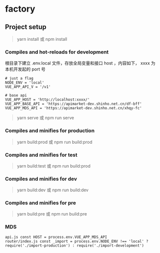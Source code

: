 # factory

## Project setup

> yarn install 或 npm install

### Compiles and hot-reloads for development

根目录下建立 .env.local 文件，存放全局变量和接口 host ，内容如下， xxxx 为本机开发起的 port 号

```
# just a flag
NODE_ENV = 'local'
VUE_APP_API_V = '/v1'

# base api
VUE_APP_HOST = 'http://localhost:xxxx/'
VUE_APP_BASE_API = 'https://apimarket-dev.shinho.net.cn/df-bff'
VUE_APP_MDS_API = 'https://apimarket-dev.shinho.net.cn/xhqy-fc'

```

> yarn serve 或 npm run serve

### Compiles and minifies for production

> yarn build:prod 或 npm run build:prod

### Compiles and minifies for test

> yarn build:test 或 npm run build:prod

### Compiles and minifies for dev

> yarn build:dev 或 npm run build:dev

### Compiles and minifies for pre

> yarn build:pre 或 npm run build:pre

### MDS

```
api.js const HOST = process.env.VUE_APP_MDS_API
router/index.js const _import = process.env.NODE_ENV !== 'local' ? require('./import-production') : require('./import-development')
```
